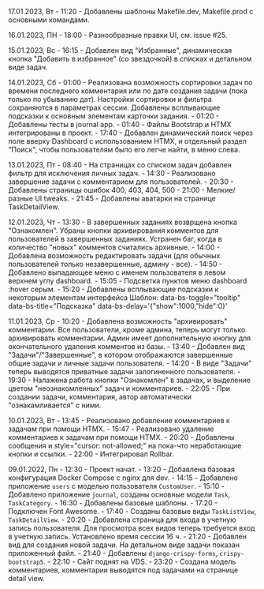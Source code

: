 17.01.2023, Вт
    - 11:20 - Добавлены шаблоны Makefile.dev, Makefile.prod с основными командами.

16.01.2023, ПН
    - 18:00 - Разнообразные правки UI, см. issue #25.

15.01.2023, Вс
    - 16:15 - Добавлен вид "Избранные", динамическая кнопка "Добавить в избранное" (со звездочкой) в списках и детальном
            виде задач.

14.01.2023, Сб
    - 01:00 - Реализована возможность сортировки задач по времени последнего комментария или по дате создания задачи
            (пока только по убыванию дат). Настройки сортировки и фильтра сохраняются в параметрах сессии. Добавлены
            всплывающие подсказки к основным элементам карточки задания.
    - 01:20 - Добавлены тесты в journal app.
    - 01:40 - Файлы Bootstrap и HTMX интегрированы в проект.
    - 17:40 - Добавлен динамический поиск через поле вверху Dashboard c использованием HTMX, и отдельный раздел "Поиск",
            чтобы пользователям было его легче найти, в меню слева.

13.01.2023, Пт
    - 08:40 - На страницах со списком задач добавлен фильтр для исключения личных задач.
    - 14:30 - Реализовано завершение задачи с комментарием для пользователей.
    - 20:30 - Добавлены страницы ошибок 400, 403, 404, 500
    - 21:00 - Мелкие/разные UI tweaks.
    - 21:45 - Добавлены аватарки на странице TaskDetailView.

12.01.2023, Чт
    - 13:30 - В завершенных заданиях возврщена кнопка "Ознакомлен". Убраны кнопки архивирования комментов для
            пользователей в завершенных заданиях. Устранен баг, когда в количество "новых" комментов считались архивные.
    - 14:00 - Добавлена возможность редактировать задачи (для обычных пользователей только незавершенные, админу - все).
    - 14:50 - Добавлено выпадающее меню с именем пользователя в левом верхнем углу dashboard.
    - 15:05 - Подсветка пунктов меню dashboard :hover серым.
    - 15:20 - Добавлены всплывающие подсказки к некоторым элементам интерфейса
            Шаблон: data-bs-toggle="tooltip" data-bs-title="Подсказка" data-bs-delay='{"show":1000,"hide":0}'

11.01.2023, Ср
    - 10:20 - Добавлена возможность "архивировать" комментарии. Все пользователи, кроме админа, теперь могут только
            архивировать комментарии. Админ имеет дополнительную кнопку для окончательного удаления комментов из базы.
    - 13:40 - Добавлен вид "Задачи"/"Завершенные", в котором отображаются завершенные общие задачи и личные задачи
            пользователя.
    - 14:20 - В виде "Задачи" теперь выводятся приватные задачи залогиненного пользователя.
    - 19:30 - Налажена работа кнопки "Ознакомлен" в задачах, и выделение цветом "неознакомленных" задач и комментариев.
    - 22:05 - При создании задачи, комментария, автор автоматически "ознакамливается" с ними.

10.01.2023, Вт
    - 13:45 - Реализовано добавление комментариев к задачам при помощи HTMX.
    - 15:47 - Реализовано удаление комментариев к задачам при помощи HTMX.
    - 20:20 - Добавлены сообщения и style="cursor: not-allowed;" на пока-что неработающие кнопки и ссылки.
    - 22:00 - Интегрировал Rollbar.

09.01.2022, Пн
    - 12:30 - Проект начат.
    - 13:20 - Добавлена базовая конфигурация Docker Compose с nginx для dev.
    - 14:15 - Добавлено приложение `users` с моделью пользователя `CustomUser`.
    - 15:10 - Добавлено приложение `journal`, созданы основные модели `Task`, `TaskCategory`.
    - 16:30 - Добавлены базовые шаблоны.
    - 17:20 - Подключен Font Awesome.
    - 17:40 - Созданы базовые виды `TaskListView`, `TaskDetailView`.
    - 20:20 - Добавлена страница для входа в учетную запись пользователя. Для просмотра всех видов теперь требуется
            вход в учетную запись. Установлено время сессии 16 ч.
    - 21:20 - Добавлен вид для создания новой задачи. На детальном виде задачи показан приложенный файл.
    - 21:40 - Добавлены `django-crispy-forms`, `crispy-bootstrap5`.
    - 22:10 - Сайт поднят на VDS.
    - 23:20 - Создана модель комментариев, комментарии выводятся под задачами на странице detail view.